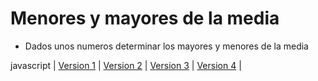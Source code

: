 # Menores y mayores de la media

* Dados unos numeros determinar los mayores y menores de la media


javascript
|
[Version 1](https://github.com/USantaTecla-mathematics/javascript/blob/master/arrays/Menores%20y%20mayores%20de%20la%20media.%20Version1/Menores%20y%20mayores%20de%20la%20media.%20Version1.js)
|
[Version 2](https://github.com/USantaTecla-mathematics/javascript/blob/master/arrays/Menores%20y%20mayores%20de%20la%20media.%20Version2/Menores%20y%20mayores%20de%20la%20media.%20Version2.js)
|
[Version 3](https://github.com/USantaTecla-mathematics/javascript/blob/master/arrays/Menores%20y%20mayores%20de%20la%20media.%20Version3/Menores%20y%20mayores%20de%20la%20media.%20Version3.js)
|
[Version 4](https://github.com/USantaTecla-mathematics/javascript/blob/master/arrays/Menores%20y%20mayores%20de%20la%20media.%20Version4/Menores%20y%20mayores%20de%20la%20media.%20Version4.js)
|

